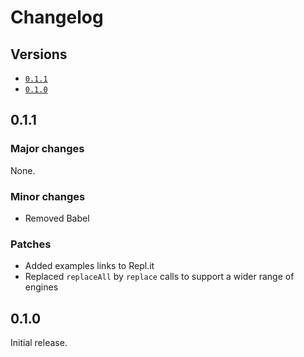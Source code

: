 # Changelog

## Versions

- [`0.1.1`](#011)
- [`0.1.0`](#010)

## 0.1.1

### Major changes

None.

### Minor changes

- Removed Babel

### Patches

- Added examples links to Repl.it
- Replaced `replaceAll` by `replace` calls to support a wider range of engines

## 0.1.0

Initial release.
